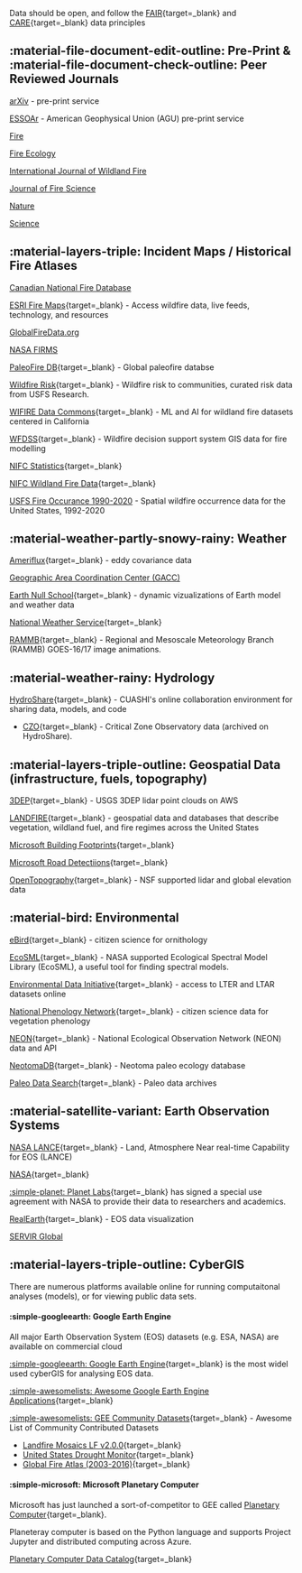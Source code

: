 Data should be open, and follow the [FAIR](https://www.go-fair.org/fair-principles/){target=_blank} and [CARE](https://www.go-fair.org/fair-principles/){target=_blank} data principles

## :material-file-document-edit-outline: Pre-Print & :material-file-document-check-outline: Peer Reviewed Journals

[arXiv](https://arxiv.org/search/?query=wildland+fire&searchtype=all&source=header) - pre-print service

[ESSOAr](https://essopenarchive.org/) - American Geophysical Union (AGU) pre-print service

[Fire](https://www.mdpi.com/journal/fire)

[Fire Ecology](https://fireecology.springeropen.com/)

[International Journal of Wildland Fire](https://www.publish.csiro.au/wf)

[Journal of Fire Science](https://journals.sagepub.com/home/jfs)

[Nature](https://www.nature.com/search?q=wildland+fire&journal=)

[Science](https://www.science.org/action/doSearch?AllField=wildland+fire)

## :material-layers-triple: Incident Maps / Historical Fire Atlases

[Canadian National Fire Database](https://cwfis.cfs.nrcan.gc.ca/ha/nfdb)

[ESRI Fire Maps](https://www.esri.com/en-us/disaster-response/disasters/wildfires){target=_blank} - Access wildfire data, live feeds, technology, and resources

[GlobalFireData.org](https://www.globalfiredata.org/fireatlas.html)

[NASA FIRMS](https://firms.modaps.eosdis.nasa.gov/map/#d:24hrs;@0.0,0.0,3z)

[PaleoFire DB](https://www.paleofire.org/index.php){target=_blank} - Global paleofire databse

[Wildfire Risk](https://wildfirerisk.org/){target=_blank} - Wildfire risk to communities, curated risk data from USFS Research.

[WIFIRE Data Commons](https://wifire-data.sdsc.edu/dataset){target=_blank} - ML and AI for wildland fire datasets centered in California

[WFDSS](https://wfdss.usgs.gov/wfdss/WFDSS_Data.shtml){target=_blank} - Wildfire decision support system GIS data for fire modelling

[NIFC Statistics](https://www.nifc.gov/fire-information/statistics){target=_blank}

[NIFC Wildland Fire Data](https://data-nifc.opendata.arcgis.com/){target=_blank}

[USFS Fire Occurance 1990-2020](https://doi.org/10.2737/RDS-2013-0009.6) - Spatial wildfire occurrence data for the United States, 1992-2020

## :material-weather-partly-snowy-rainy: Weather

[Ameriflux](https://ameriflux.lbl.gov/){target=_blank} - eddy covariance data

[Geographic Area Coordination Center (GACC)](https://gacc.nifc.gov/)

[Earth Null School](https://earth.nullschool.net/){target=_blank} - dynamic vizualizations of Earth model and weather data

[National Weather Service](https://www.weather.gov/fire/){target=_blank} 

[RAMMB](https://rammb2.cira.colostate.edu/){target=_blank} - Regional and Mesoscale Meteorology Branch (RAMMB) GOES-16/17 image animations. 

## :material-weather-rainy: Hydrology

[HydroShare](https://www.hydroshare.org/){target=_blank} - CUASHI's online collaboration environment for sharing data, models, and code

* [CZO](https://czo-archive.criticalzone.org/national/data/){target=_blank} - Critical Zone Observatory data (archived on HydroShare).

## :material-layers-triple-outline: Geospatial Data (infrastructure, fuels, topography)

[3DEP](https://usgs.entwine.io/){target=_blank} - USGS 3DEP lidar point clouds on AWS

[LANDFIRE](https://landfire.gov/version_alerts.php){target=_blank} - geospatial data and databases that describe vegetation, wildland fuel, and fire regimes across the United States

[Microsoft Building Footprints](https://www.microsoft.com/en-us/maps/building-footprints){target=_blank}

[Microsoft Road Detectiions](https://github.com/microsoft/RoadDetections){target=_blank}

[OpenTopography](https://opentopography.org/){target=_blank} - NSF supported lidar and global elevation data 


## :material-bird: Environmental

[eBird](https://ebird.org/science/use-ebird-data){target=_blank} - citizen science for ornithology

[EcoSML](https://ecosml.org/){target=_blank} - NASA supported Ecological Spectral Model Library (EcoSML), a useful tool for finding spectral models.

[Environmental Data Initiative](https://environmentaldatainitiative.org/){target=_blank} - access to LTER and LTAR datasets online

[National Phenology Network](https://www.usanpn.org/usa-national-phenology-network){target=_blank} - citizen science data for vegetation phenology

[NEON](https://www.neonscience.org/data-samples){target=_blank} - National Ecological Observation Network (NEON) data and API

[NeotomaDB](https://www.neotomadb.org/data){target=_blank} - Neotoma paleo ecology database
   
[Paleo Data Search](https://www.ncdc.noaa.gov/paleo-search/){target=_blank} - Paleo data archives

## :material-satellite-variant: Earth Observation Systems

[NASA LANCE](https://earthdata.nasa.gov/earth-observation-data/near-real-time){target=_blank} - Land, Atmosphere Near real-time Capability for EOS (LANCE)

[NASA](https://data.nasa.gov/){target=_blank} 

[:simple-planet: Planet Labs](https://www.planet.com/markets/nasa/){target=_blank} has signed a special use agreement with NASA to provide their data to researchers and academics.

[RealEarth](https://www.ssec.wisc.edu/realearth/){target=_blank} - EOS data visualization

[SERVIR Global](https://servirglobal.net)

## :material-layers-triple-outline: CyberGIS

There are numerous platforms available online for running computaitonal analyses (models), or for viewing public data sets.

#### :simple-googleearth: Google Earth Engine

All major Earth Observation System (EOS) datasets (e.g. ESA, NASA) are available on commercial cloud 

[:simple-googleearth: Google Earth Engine](https://earthengine.google.com/){target=_blank} is the most widel used cyberGIS for analysing EOS data. 

[:simple-awesomelists: Awesome Google Earth Engine Applications](https://github.com/giswqs/Awesome-GEE){target=_blank}

[:simple-awesomelists: GEE Community Datasets](https://samapriya.github.io/awesome-gee-community-datasets){target=_blank} - Awesome List of Community Contributed Datasets
   * [Landfire Mosaics LF v2.0.0](https://samapriya.github.io/awesome-gee-community-datasets/projects/landfire/){target=_blank}
   * [United States Drought Monitor](https://samapriya.github.io/awesome-gee-community-datasets/projects/usdm/){target=_blank}
   * [Global Fire Atlas (2003-2016)](https://samapriya.github.io/awesome-gee-community-datasets/projects/gfa/){target=_blank}

#### :simple-microsoft: Microsoft Planetary Computer

Microsoft has just launched a sort-of-competitor to GEE called [Planetary Computer](https://planetarycomputer.microsoft.com/){target=_blank}. 

Planeteray computer is based on the Python language and supports Project Jupyter and distributed computing across Azure. 

[Planetary Computer Data Catalog](https://planetarycomputer.microsoft.com/catalog){target=_blank}
